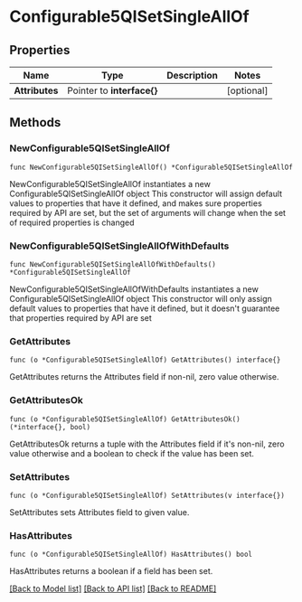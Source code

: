 # Configurable5QISetSingleAllOf

## Properties

Name | Type | Description | Notes
------------ | ------------- | ------------- | -------------
**Attributes** | Pointer to **interface{}** |  | [optional] 

## Methods

### NewConfigurable5QISetSingleAllOf

`func NewConfigurable5QISetSingleAllOf() *Configurable5QISetSingleAllOf`

NewConfigurable5QISetSingleAllOf instantiates a new Configurable5QISetSingleAllOf object
This constructor will assign default values to properties that have it defined,
and makes sure properties required by API are set, but the set of arguments
will change when the set of required properties is changed

### NewConfigurable5QISetSingleAllOfWithDefaults

`func NewConfigurable5QISetSingleAllOfWithDefaults() *Configurable5QISetSingleAllOf`

NewConfigurable5QISetSingleAllOfWithDefaults instantiates a new Configurable5QISetSingleAllOf object
This constructor will only assign default values to properties that have it defined,
but it doesn't guarantee that properties required by API are set

### GetAttributes

`func (o *Configurable5QISetSingleAllOf) GetAttributes() interface{}`

GetAttributes returns the Attributes field if non-nil, zero value otherwise.

### GetAttributesOk

`func (o *Configurable5QISetSingleAllOf) GetAttributesOk() (*interface{}, bool)`

GetAttributesOk returns a tuple with the Attributes field if it's non-nil, zero value otherwise
and a boolean to check if the value has been set.

### SetAttributes

`func (o *Configurable5QISetSingleAllOf) SetAttributes(v interface{})`

SetAttributes sets Attributes field to given value.

### HasAttributes

`func (o *Configurable5QISetSingleAllOf) HasAttributes() bool`

HasAttributes returns a boolean if a field has been set.


[[Back to Model list]](../README.md#documentation-for-models) [[Back to API list]](../README.md#documentation-for-api-endpoints) [[Back to README]](../README.md)



